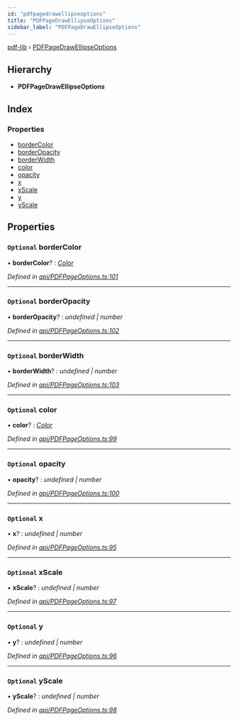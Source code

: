 ```yaml
---
id: "pdfpagedrawellipseoptions"
title: "PDFPageDrawEllipseOptions"
sidebar_label: "PDFPageDrawEllipseOptions"
---
```


[pdf-lib](../index.md) › [PDFPageDrawEllipseOptions](pdfpagedrawellipseoptions.md)

## Hierarchy

* **PDFPageDrawEllipseOptions**

## Index

### Properties

* [borderColor](pdfpagedrawellipseoptions.md#optional-bordercolor)
* [borderOpacity](pdfpagedrawellipseoptions.md#optional-borderopacity)
* [borderWidth](pdfpagedrawellipseoptions.md#optional-borderwidth)
* [color](pdfpagedrawellipseoptions.md#optional-color)
* [opacity](pdfpagedrawellipseoptions.md#optional-opacity)
* [x](pdfpagedrawellipseoptions.md#optional-x)
* [xScale](pdfpagedrawellipseoptions.md#optional-xscale)
* [y](pdfpagedrawellipseoptions.md#optional-y)
* [yScale](pdfpagedrawellipseoptions.md#optional-yscale)

## Properties

### `Optional` borderColor

• **borderColor**? : *[Color](../index.md#color)*

*Defined in [api/PDFPageOptions.ts:101](https://github.com/Hopding/pdf-lib/blob/556c73c/src/api/PDFPageOptions.ts#L101)*

___

### `Optional` borderOpacity

• **borderOpacity**? : *undefined | number*

*Defined in [api/PDFPageOptions.ts:102](https://github.com/Hopding/pdf-lib/blob/556c73c/src/api/PDFPageOptions.ts#L102)*

___

### `Optional` borderWidth

• **borderWidth**? : *undefined | number*

*Defined in [api/PDFPageOptions.ts:103](https://github.com/Hopding/pdf-lib/blob/556c73c/src/api/PDFPageOptions.ts#L103)*

___

### `Optional` color

• **color**? : *[Color](../index.md#color)*

*Defined in [api/PDFPageOptions.ts:99](https://github.com/Hopding/pdf-lib/blob/556c73c/src/api/PDFPageOptions.ts#L99)*

___

### `Optional` opacity

• **opacity**? : *undefined | number*

*Defined in [api/PDFPageOptions.ts:100](https://github.com/Hopding/pdf-lib/blob/556c73c/src/api/PDFPageOptions.ts#L100)*

___

### `Optional` x

• **x**? : *undefined | number*

*Defined in [api/PDFPageOptions.ts:95](https://github.com/Hopding/pdf-lib/blob/556c73c/src/api/PDFPageOptions.ts#L95)*

___

### `Optional` xScale

• **xScale**? : *undefined | number*

*Defined in [api/PDFPageOptions.ts:97](https://github.com/Hopding/pdf-lib/blob/556c73c/src/api/PDFPageOptions.ts#L97)*

___

### `Optional` y

• **y**? : *undefined | number*

*Defined in [api/PDFPageOptions.ts:96](https://github.com/Hopding/pdf-lib/blob/556c73c/src/api/PDFPageOptions.ts#L96)*

___

### `Optional` yScale

• **yScale**? : *undefined | number*

*Defined in [api/PDFPageOptions.ts:98](https://github.com/Hopding/pdf-lib/blob/556c73c/src/api/PDFPageOptions.ts#L98)*

